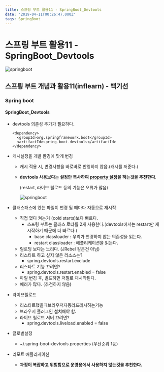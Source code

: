 ```yaml
---
title: 스프링 부트 활용11 - SpringBoot_Devtools
date: '2019-04-11T00:26:47.000Z'
tags: SpringBoot
---
```


# 스프링 부트 활용11 - SpringBoot\_Devtools

![springboot](../../.gitbook/assets/springboot_logo.png)

## 스프릥 부트 개념과 활용11\(inflearn\) - 백기선

### Spring boot

#### SpringBoot\_Devtools

* devtools 의존성 추가가 필요하다.

  ```text
  <dependency>
    <groupId>org.springframework.boot</groupId>
    <artifactId>spring-boot-devtools</artifactId>
  </dependency>
  ```

* 캐시설정을 개발 환경에 맞게 변경
  * 캐시 적용 시, 변경사항을 바로바로 반영하지 않음.\(캐시를 꺼준다.\)
  * **devtools 사용보다는 설정만 복사하여** [**property 설정**](https://github.com/spring-projects/spring-boot/blob/v2.1.4.RELEASE/spring-boot-project/spring-boot-devtools/src/main/java/org/springframework/boot/devtools/env/DevToolsPropertyDefaultsPostProcessor.java)**을 하는것을 추천한다.**

    \(restart, 라이브 릴로드 등의 기능은 오류가 많음\) 

    ![springboot](../../.gitbook/assets/springboot11-1.png)
* 클래스패스에 있는 파일이 변경 될 때마다 자동으로 재시작
  * 직접 껐다 켜는거 \(cold starts\)보다 빠르다.
    * 스프링 부트는 클래스 로더를 2개 사용한다.\(devtools에서는 restart만 재시작하기 때문에 더 빠르다.\)
      * base classloader : 우리가 변경하지 않는 의존성을 읽는다.
      * restart classloader : 애플리케이션을 읽는다.
  * 릴로딩 보다는 느리다. \(JRebel 같은건 아님\)
  * 리스타트 하고 싶지 않은 리소스는? 
    * spring.devtools.restart.exclude
  * 리스타트 기능 끄려면? 
    * spring.devtools.restart.enabled = false
  * 파일 변경 후, 빌드하면 저절로 재시작된다.
  * 에러가 많다. \(추천하지 않음\)      
* 라이브릴로드
  * 리스타트했을때브라우저자동리프레시하는기능
  * 브라우저 플러그인 설치해야 함.
  * 라이브 릴로드 서버 끄려면? 
    * spring.devtools.liveload.enabled = false
* 글로벌설정
  * ~/.spring-boot-devtools.properties \(우선순위 1등\)
* 리모트 애플리케이션
  * **과정이 복잡하고 위험함으로 운영용에서 사용하지 않는것을 추천한다.**

